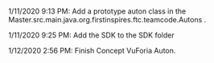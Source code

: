 #

1/11/2020 9:13 PM: Add a prototype auton class in the Master.src.main.java.org.firstinspires.ftc.teamcode.Autons .

1/11/2020 9:25 PM: Add the SDK to the SDK folder

1/12/2020 2:56 PM: Finish Concept VuForia Auton.